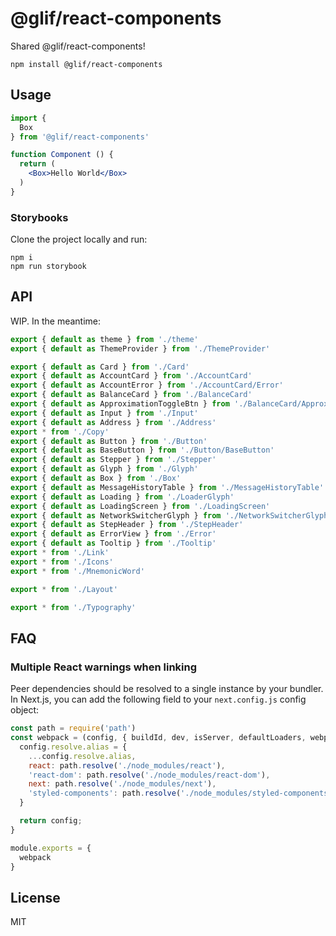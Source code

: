 # @glif/react-components

Shared @glif/react-components!

```
npm install @glif/react-components
```

## Usage

``` jsx
import {
  Box
} from '@glif/react-components'

function Component () {
  return (
    <Box>Hello World</Box>
  )
}
```

### Storybooks

Clone the project locally and run:

```
npm i
npm run storybook
```

## API

WIP.  In the meantime:

```js
export { default as theme } from './theme'
export { default as ThemeProvider } from './ThemeProvider'

export { default as Card } from './Card'
export { default as AccountCard } from './AccountCard'
export { default as AccountError } from './AccountCard/Error'
export { default as BalanceCard } from './BalanceCard'
export { default as ApproximationToggleBtn } from './BalanceCard/ApproximationToggleBtn'
export { default as Input } from './Input'
export { default as Address } from './Address'
export * from './Copy'
export { default as Button } from './Button'
export { default as BaseButton } from './Button/BaseButton'
export { default as Stepper } from './Stepper'
export { default as Glyph } from './Glyph'
export { default as Box } from './Box'
export { default as MessageHistoryTable } from './MessageHistoryTable'
export { default as Loading } from './LoaderGlyph'
export { default as LoadingScreen } from './LoadingScreen'
export { default as NetworkSwitcherGlyph } from './NetworkSwitcherGlyph'
export { default as StepHeader } from './StepHeader'
export { default as ErrorView } from './Error'
export { default as Tooltip } from './Tooltip'
export * from './Link'
export * from './Icons'
export * from './MnemonicWord'

export * from './Layout'

export * from './Typography'
```

## FAQ

### Multiple React warnings when linking

Peer dependencies should be resolved to a single instance by your bundler.  In Next.js, you can add the following field to your `next.config.js` config object:

```js
const path = require('path')
const webpack = (config, { buildId, dev, isServer, defaultLoaders, webpack }) => {
  config.resolve.alias = {
    ...config.resolve.alias,
    react: path.resolve('./node_modules/react'),
    'react-dom': path.resolve('./node_modules/react-dom'),
    next: path.resolve('./node_modules/next'),
    'styled-components': path.resolve('./node_modules/styled-components')
  }

  return config;
}

module.exports = {
  webpack
}
```

## License

MIT
